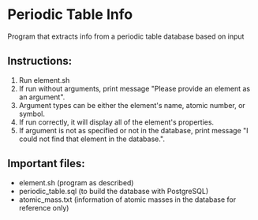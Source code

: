 # Periodic Table Info
Program that extracts info from a periodic table database based on input

## Instructions:
1) Run element.sh
2) If run without arguments, print message "Please provide an element as an argument".
3) Argument types can be either the element's name, atomic number, or symbol.
4) If run correctly, it will display all of the element's properties.
5) If argument is not as specified or not in the database, print message "I could not find that element in the database.".

## Important files:
- element.sh (program as described)
- periodic_table.sql (to build the database with PostgreSQL)
- atomic_mass.txt (information of atomic masses in the database for reference only)
